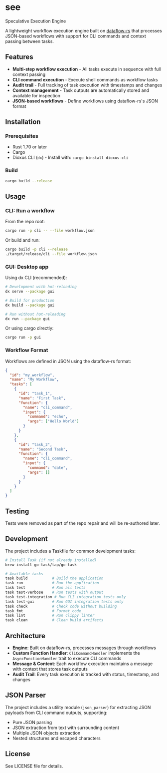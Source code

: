 # see
Speculative Execution Engine

A lightweight workflow execution engine built on [dataflow-rs](https://crates.io/crates/dataflow-rs) that processes JSON-based workflows with support for CLI commands and context passing between tasks.

## Features

- **Multi-step workflow execution** - All tasks execute in sequence with full context passing
- **CLI command execution** - Execute shell commands as workflow tasks
- **Audit trail** - Full tracking of task execution with timestamps and changes
- **Context management** - Task outputs are automatically stored and available for inspection
- **JSON-based workflows** - Define workflows using dataflow-rs's JSON format

## Installation

### Prerequisites

- Rust 1.70 or later
- Cargo
- Dioxus CLI (`dx`) - Install with: `cargo binstall dioxus-cli`

### Build

```bash
cargo build --release
```

## Usage

### CLI: Run a workflow

From the repo root:

```bash
cargo run -p cli -- --file workflow.json
```

Or build and run:

```bash
cargo build -p cli --release
./target/release/cli --file workflow.json
```

### GUI: Desktop app

Using dx CLI (recommended):

```bash
# Development with hot-reloading
dx serve --package gui

# Build for production
dx build --package gui

# Run without hot-reloading
dx run --package gui
```

Or using cargo directly:

```bash
cargo run -p gui
```

### Workflow Format

Workflows are defined in JSON using the dataflow-rs format:

```json
{
  "id": "my_workflow",
  "name": "My Workflow",
  "tasks": [
    {
      "id": "task_1",
      "name": "First Task",
      "function": {
        "name": "cli_command",
        "input": {
          "command": "echo",
          "args": ["Hello World"]
        }
      }
    },
    {
      "id": "task_2",
      "name": "Second Task",
      "function": {
        "name": "cli_command",
        "input": {
          "command": "date",
          "args": []
        }
      }
    }
  ]
}
```

## Testing

Tests were removed as part of the repo repair and will be re-authored later.

## Development

The project includes a Taskfile for common development tasks:

```bash
# Install Task (if not already installed)
brew install go-task/tap/go-task

# Available tasks
task build           # Build the application
task run             # Run the application
task test            # Run all tests
task test-verbose    # Run tests with output
task test-integration # Run CLI integration tests only
task test-gui        # Run GUI integration tests only
task check           # Check code without building
task fmt             # Format code
task lint            # Run clippy linter
task clean           # Clean build artifacts
```

## Architecture

- **Engine**: Built on dataflow-rs, processes messages through workflows
- **Custom Function Handler**: `CliCommandHandler` implements the `AsyncFunctionHandler` trait to execute CLI commands
- **Message & Context**: Each workflow execution maintains a message with context that stores task outputs
- **Audit Trail**: Every task execution is tracked with status, timestamp, and changes

## JSON Parser

The project includes a utility module (`json_parser`) for extracting JSON payloads from CLI command outputs, supporting:
- Pure JSON parsing
- JSON extraction from text with surrounding content
- Multiple JSON objects extraction
- Nested structures and escaped characters

## License

See LICENSE file for details.
